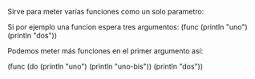 Sirve para meter varias funciones como un solo parametro:

Si por ejemplo una funcion espera tres argumentos:
(func
  (println "uno")
  (println "dos"))

Podemos meter más funciones en el primer argumento así:

(func
  (do
    (println "uno")
    (println "uno-bis"))
  (println "dos"))
